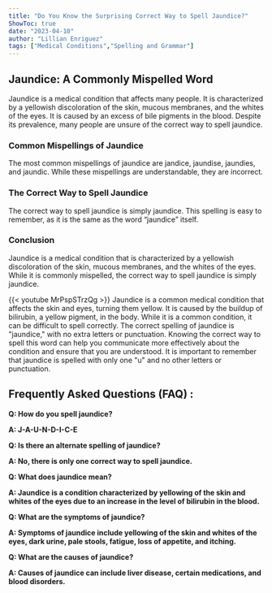 ```yaml
---
title: "Do You Know the Surprising Correct Way to Spell Jaundice?"
ShowToc: true 
date: "2023-04-10"
author: "Lillian Enriguez" 
tags: ["Medical Conditions","Spelling and Grammar"]
---
```

## Jaundice: A Commonly Mispelled Word

Jaundice is a medical condition that affects many people. It is characterized by a yellowish discoloration of the skin, mucous membranes, and the whites of the eyes. It is caused by an excess of bile pigments in the blood. Despite its prevalence, many people are unsure of the correct way to spell jaundice.

### Common Mispellings of Jaundice

The most common mispellings of jaundice are jandice, jaundise, jaundies, and jaundic. While these mispellings are understandable, they are incorrect.

### The Correct Way to Spell Jaundice

The correct way to spell jaundice is simply jaundice. This spelling is easy to remember, as it is the same as the word “jaundice” itself.

### Conclusion

Jaundice is a medical condition that is characterized by a yellowish discoloration of the skin, mucous membranes, and the whites of the eyes. While it is commonly mispelled, the correct way to spell jaundice is simply jaundice.

{{< youtube MrPspSTrzQg >}} 
Jaundice is a common medical condition that affects the skin and eyes, turning them yellow. It is caused by the buildup of bilirubin, a yellow pigment, in the body. While it is a common condition, it can be difficult to spell correctly. The correct spelling of jaundice is "jaundice," with no extra letters or punctuation. Knowing the correct way to spell this word can help you communicate more effectively about the condition and ensure that you are understood. It is important to remember that jaundice is spelled with only one "u" and no other letters or punctuation.

## Frequently Asked Questions (FAQ) :
**Q: How do you spell jaundice?**

**A: J-A-U-N-D-I-C-E**

**Q: Is there an alternate spelling of jaundice?**

**A: No, there is only one correct way to spell jaundice.**

**Q: What does jaundice mean?**

**A: Jaundice is a condition characterized by yellowing of the skin and whites of the eyes due to an increase in the level of bilirubin in the blood.**

**Q: What are the symptoms of jaundice?**

**A: Symptoms of jaundice include yellowing of the skin and whites of the eyes, dark urine, pale stools, fatigue, loss of appetite, and itching.**

**Q: What are the causes of jaundice?**

**A: Causes of jaundice can include liver disease, certain medications, and blood disorders.**





